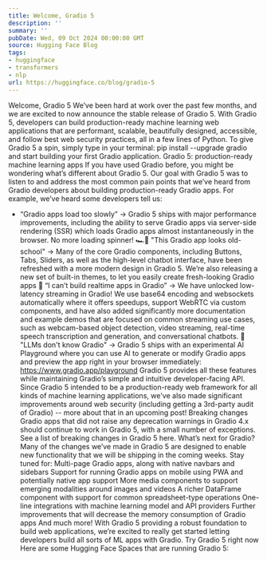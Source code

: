 ```yaml
---
title: Welcome, Gradio 5
description: ''
summary: ''
pubDate: Wed, 09 Oct 2024 00:00:00 GMT
source: Hugging Face Blog
tags:
- huggingface
- transformers
- nlp
url: https://huggingface.co/blog/gradio-5
---
```


Welcome, Gradio 5
We’ve been hard at work over the past few months, and we are excited to now announce the stable release of Gradio 5.
With Gradio 5, developers can build production-ready machine learning web applications that are performant, scalable, beautifully designed, accessible, and follow best web security practices, all in a few lines of Python.
To give Gradio 5 a spin, simply type in your terminal:
pip install --upgrade gradio
and start building your first Gradio application.
Gradio 5: production-ready machine learning apps
If you have used Gradio before, you might be wondering what’s different about Gradio 5.
Our goal with Gradio 5 was to listen to and address the most common pain points that we’ve heard from Gradio developers about building production-ready Gradio apps. For example, we’ve heard some developers tell us:
- “Gradio apps load too slowly” → Gradio 5 ships with major performance improvements, including the ability to serve Gradio apps via server-side rendering (SSR) which loads Gradio apps almost instantaneously in the browser. No more loading spinner! 🏎️💨
"This Gradio app looks old-school" → Many of the core Gradio components, including Buttons, Tabs, Sliders, as well as the high-level chatbot interface, have been refreshed with a more modern design in Gradio 5. We’re also releasing a new set of built-in themes, to let you easily create fresh-looking Gradio apps 🎨
“I can’t build realtime apps in Gradio” → We have unlocked low-latency streaming in Gradio! We use base64 encoding and websockets automatically where it offers speedups, support WebRTC via custom components, and have also added significantly more documentation and example demos that are focused on common streaming use cases, such as webcam-based object detection, video streaming, real-time speech transcription and generation, and conversational chatbots. 🎤
"LLMs don't know Gradio" → Gradio 5 ships with an experimental AI Playground where you can use AI to generate or modify Gradio apps and preview the app right in your browser immediately: https://www.gradio.app/playground
Gradio 5 provides all these features while maintaining Gradio’s simple and intuitive developer-facing API. Since Gradio 5 intended to be a production-ready web framework for all kinds of machine learning applications, we've also made significant improvements around web security (including getting a 3rd-party audit of Gradio) -- more about that in an upcoming post!
Breaking changes
Gradio apps that did not raise any deprecation warnings in Gradio 4.x should continue to work in Gradio 5, with a small number of exceptions. See a list of breaking changes in Gradio 5 here.
What’s next for Gradio?
Many of the changes we’ve made in Gradio 5 are designed to enable new functionality that we will be shipping in the coming weeks. Stay tuned for:
Multi-page Gradio apps, along with native navbars and sidebars
Support for running Gradio apps on mobile using PWA and potentially native app support
More media components to support emerging modalities around images and videos
A richer DataFrame component with support for common spreadsheet-type operations
One-line integrations with machine learning model and API providers
Further improvements that will decrease the memory consumption of Gradio apps
And much more! With Gradio 5 providing a robust foundation to build web applications, we’re excited to really get started letting developers build all sorts of ML apps with Gradio.
Try Gradio 5 right now
Here are some Hugging Face Spaces that are running Gradio 5: